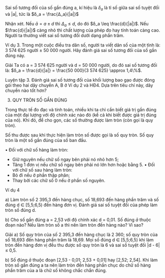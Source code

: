 Sai số tương đối của số gần đúng a, kí hiệu là $δ_a$ là tỉ số giữa sai số tuyệt đối và |a|, tức là $δ_a = \frac{Δ_a}{|a|}$

Nhận xét. Nếu $\bar{a} = a \pm d$ thì $Δ_a \leq d$, do đó $δ_a \leq \frac{d}{|a|}$. Nếu $\frac{d}{|a|}$ càng nhỏ thì chất lượng của phép đo hay tính toán càng cao. Người ta thường viết sai số tương đối dưới dạng phần trăm.

Ví dụ 3. Trong một cuộc điều tra dân số, người ta viết dân số của một tỉnh là:
3 574 625 người ± 50 000 người.
Hãy đánh giá sai số tương đối của số gần đúng này.

Giải
Ta có a = 3 574 625 người và d = 50 000 người, do đó sai số tương đối là:
$δ_a = \frac{d}{|a|} = \frac{50 000}{3 574 625} \approx 1,4\%$.

Luyện tập 3. Đánh giá sai số tương đối của khối lượng bao gạo được đóng gói theo hai dây chuyền A, B ở Ví dụ 2 và HĐ4. Dựa trên tiêu chí này, dây chuyền nào tốt hơn?

3. QUY TRÒN SỐ GẦN ĐÚNG

Trong thực tế đo đạc và tính toán, nhiều khi ta chỉ cần biết giá trị gần đúng của một đại lượng với độ chính xác nào đó (kể cả khi biết được giá trị đúng của nó). Khi đó, để cho gọn, các số thường được làm tròn (còn gọi là quy tròn).

Số thu được sau khi thực hiện làm tròn số được gọi là số quy tròn. Số quy tròn là một số gần đúng của số ban đầu.

• Đối với chữ số hàng làm tròn:
- Giữ nguyên nếu chữ số ngay bên phải nó nhỏ hơn 5;
- Tăng 1 đơn vị nếu chữ số ngay bên phải nó lớn hơn hoặc bằng 5.
• Đối với chữ số sau hàng làm tròn:
- Bỏ đi nếu ở phần thập phân;
- Thay bởi các chữ số 0 nếu ở phần số nguyên.

Ví dụ 4

a) Làm tròn số 2 395,3 đến hàng chục, số 18,693 đến hàng phần trăm và số đúng d ∈ [5,5;6,5) đến hàng đơn vị. Đánh giá sai số tuyệt đối của phép làm tròn số đúng d.

b) Cho số gần đúng a = 2,53 với độ chính xác d = 0,01. Số đúng $\bar{a}$ thuộc đoạn nào? Nếu làm tròn số a thì nên làm tròn đến hàng nào? Vì sao?

Giải
a) Số quy tròn của số 2 395,3 đến hàng chục là 2 360; số quy tròn của số 18,693 đến hàng phần trăm là 18,69. Mọi số đúng d ∈ [5,5;6,5) khi làm tròn đến hàng đơn vị đều thu được số quy tròn là 6 và sai số tuyệt đối |d - 6| ≤ 0,5.

b) Số đúng $\bar{a}$ thuộc đoạn [2,53 - 0,01; 2,53 + 0,01] hay [2,52; 2,54]. Khi làm tròn số gần đúng a ta nên làm tròn đến hàng phần chục do chữ số hàng phần trăm của a là chữ số không chắc chắn đúng.